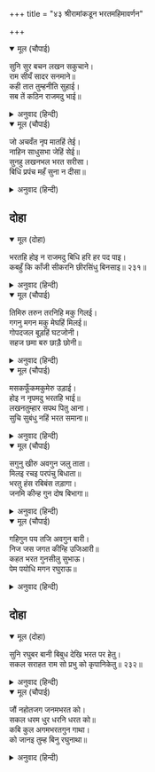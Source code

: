 +++
title = "४३ श्रीरामांकडून भरतमहिमावर्णन"

+++


<details open><summary>मूल (चौपाई)</summary>

सुनि सुर बचन लखन सकुचाने।  
राम सीयँ सादर सनमाने॥  
कही तात तुम्हनीति सुहाई।  
सब तें कठिन राजमदु भाई॥
</details>

<details><summary>अनुवाद (हिन्दी)</summary>

देववाणी ऐकून लक्ष्मण ओशाळला. श्रीरामांनी व सीतेने आदरपूर्वक त्याचा सन्मान करून म्हटले की, ‘वत्सा! तू फार चांगली नीती सांगितलीस. हे बंधो, राज्याचा मद हा फार कठीण मद आहे.॥ ३॥
</details>

<details open><summary>मूल (चौपाई)</summary>

जो अचवँत नृप मातहिं तेई।  
नाहिन साधुसभा जेहिं सेई॥  
सुनहु लखनभल भरत सरीसा।  
बिधि प्रपंच महँ सुना न दीसा॥
</details>

<details><summary>अनुवाद (हिन्दी)</summary>

ज्यांनी साधूंचा सत्संग केलेला नाही, तेच राजे राजमदरूपी मदिरा पिताच धुंद होऊन जातात. हे लक्ष्मणा ऐक. भरतासारखा उत्तम पुरुष ब्रह्मदेवाच्या सृष्टीमध्ये कुठे ऐकलेला नाही की पाहिलेला नाही.
</details>

## दोहा


<details open><summary>मूल (दोहा)</summary>

भरतहि होइ न राजमदु बिधि हरि हर पद पाइ।  
कबहुँ कि काँजी सीकरनि छीरसिंधु बिनसाइ॥ २३१॥
</details>

<details><summary>अनुवाद (हिन्दी)</summary>

अयोध्येचे राज्य ते काय, ब्रह्मदेव, विष्णू, महादेव यांचे पद मिळाले, तरी भरताला मद होणार नाही. आंबट थेंबांनी क्षीरसमुद्र कधी नासतो का?॥ २३१॥
</details>

<details open><summary>मूल (चौपाई)</summary>

तिमिरु तरुन तरनिहि मकु गिलई।  
गगनु मगन मकु मेघहिं मिलई॥  
गोपदजल बूड़हिं घटजोनी।  
सहज छमा बरु छाड़ै छोनी॥
</details>

<details><summary>अनुवाद (हिन्दी)</summary>

जरी माध्यान्हीच्या सूर्याला अंधकाराने गिळून टाकले, आकाश हे मेघांमध्ये विरून गेले, गाईच्या खुराइतक्या पाण्यात अगस्त्य मुनी बुडाले आणि पृथ्वीने आपली स्वाभाविक सहनशीलता सोडून दिली,॥ १॥
</details>

<details open><summary>मूल (चौपाई)</summary>

मसकफूँकमकुमेरु उड़ाई।  
होइ न नृपमदु भरतहि भाई॥  
लखनतुम्हार सपथ पितु आना।  
सुचि सुबंधु नहिं भरत समाना॥
</details>

<details><summary>अनुवाद (हिन्दी)</summary>

डासाच्या फुंकरीने सुमेरू उडून गेला, तरीही हे बंधो, भरताला कधी राजमद बाधू शकणार नाही. मी तुझी व बाबांची शपथ घेऊन सांगतो की, भरतासारखा पवित्र व उत्तम भाऊ जगात नाही.॥ २॥
</details>

<details open><summary>मूल (चौपाई)</summary>

सगुनु खीरु अवगुन जलु ताता।  
मिलइ रचइ परपंचु बिधाता॥  
भरतु हंस रबिबंस तड़ागा।  
जनमि कीन्ह गुन दोष बिभागा॥
</details>

<details><summary>अनुवाद (हिन्दी)</summary>

हे बाळा! गुणरूपी दूध व अवगुणरूपी पाणी मिसळून विधाता या जगाची रचना करतो. परंतु भरताने सूर्यवंशरूपी तलावात हंसरूपाने जन्म घेऊन गुण व दोष यांना वेगवेगळे केलेले आहे.॥ ३॥
</details>

<details open><summary>मूल (चौपाई)</summary>

गहिगुन पय तजि अवगुन बारी।  
निज जस जगत कीन्हि उजिआरी॥  
कहत भरत गुनसीलु सुभाऊ।  
पेम पयोधि मगन रघुराऊ॥
</details>

<details><summary>अनुवाद (हिन्दी)</summary>

गुणरूपी दूध घेऊन व अवगुणरूपी जल टाकून देऊन भरताने आपल्या कीर्तीने जगाला उजळून टाकले आहे.’ भरताचे गुण, शील व स्वभाव हे सांगता सांगता श्रीरघुनाथ प्रेमसमुद्रात मग्न झाले.॥ ४॥
</details>

## दोहा


<details open><summary>मूल (दोहा)</summary>

सुनि रघुबर बानी बिबुध देखि भरत पर हेतु।  
सकल सराहत राम सो प्रभु को कृपानिकेतु॥ २३२॥
</details>

<details><summary>अनुवाद (हिन्दी)</summary>

श्रीरामचंद्रांची वाणी ऐकून आणि भरतावर असलेले त्यांचे प्रेम पाहून सर्व देव त्यांची स्तुती करीत म्हणू लागले की, ‘श्रीरामांसारखा कृपा-धाम असलेला प्रभू दुसरा कोण आहे?॥ २३२॥
</details>

<details open><summary>मूल (चौपाई)</summary>

जौं नहोतजग जनमभरत को।  
सकल धरम धुर धरनि धरत को॥  
कबि कुल अगमभरतगुन गाथा।  
को जानइ तुम्ह बिनु रघुनाथा॥
</details>

<details><summary>अनुवाद (हिन्दी)</summary>

जर जगात भरताचा जन्म झाला नसता, तर पृथ्वीवर सर्व धर्मांची धुरा कुणी धारण केली असती? हे रघुनाथ, कविकुलालाही अगम्य असलेली भरताच्या गुणांची कथा तुमच्याखेरीज दुसरा कोण जाणू शकणार?’॥ १॥
</details>
